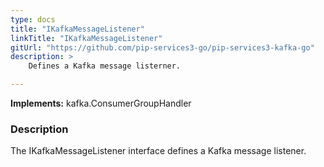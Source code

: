 ```yaml
---
type: docs
title: "IKafkaMessageListener"
linkTitle: "IKafkaMessageListener"
gitUrl: "https://github.com/pip-services3-go/pip-services3-kafka-go"
description: >
    Defines a Kafka message listerner.

---
```


**Implements:** kafka.ConsumerGroupHandler

### Description

The IKafkaMessageListener interface defines a Kafka message listener.
